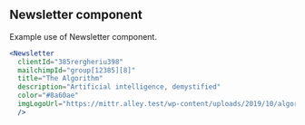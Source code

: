 ## Newsletter component

Example use of Newsletter component.

```jsx
<Newsletter
  clientId="385rergheriu398"
  mailchimpId="group[12385][8]"
  title="The Algorithm"
  description="Artificial intelligence, demystified"
  color="#8a60ae"
  imgLogoUrl="https://mittr.alley.test/wp-content/uploads/2019/10/algorithm-icon.svg"
  />
```